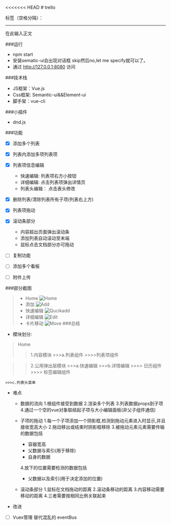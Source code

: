﻿<<<<<<< HEAD
﻿# trello

标签（空格分隔）： 

---

在此输入正文

###运行
- npm start
- 安装sematic-ui会出现对话框 skip然后no,let me specify就可以了。
- 通过 http://127.0.0.1:8080 访问

###技术栈
- JS框架：Vue.js
- Css框架: Semantic-ui&&Element-ui
- 脚手架：vue-cli

###小插件
- dnd.js

###功能
- [x] 添加多个列表
- [x] 列表内添加多项列表项
- [x] 列表项信息编辑
    - 快速编辑: 列表项右方小按钮
    - 详细编辑: 点击列表项弹出详情页
    - 列表头编辑： 点击表头修改
    
- [x] 删除列表/清除列表所有子项(列表右上方)
- [x] 列表项拖动
- [x] 滚动条部分
    - 内容超出页面弹出滚动条
    - 添加列表自动滚动至末端
    - 鼠标点击文档部分亦可拖动
- [ ] 复制功能
- [ ] 添加多个看板
- [ ] 附件上传

###部分截图

> - Home
![Home][1]
> - 添加
![Add][2]
> - 快速编辑
![Qucikadd][3]
> - 详细编辑
![Edit][4]
> - 卡片移动
![Move][5]
###总结
- 模块划分:
> Home
 >>1.内容模块
    >>>a.列表组件
        >>>>列表项组件

 >>2.公用弹出层模块
    >>>a.快速编辑
    >>>b.详情编辑
        >>>> 日历组件
        >>>> 标签编辑组件
        
    >>>c.列表头菜单
    
    
- 难点
    - 数据的流向
      1.根组件接受到数据
      2.渲染多个列表
      3.列表数据props到子项
      4.通过一个空的vue对象联结起子项与大小编辑面板(非父子组件通信)
   
    - 子项的拖动
      1.每一个子项添加一个阴影框,检测到拖动元素进入时显示,并且接收宽高大小
      2.拖动移出或结束时阴影框移除
      3.被拖动元素元素需要传输的数据包括
        - 容器宽高
        - 父数据与索引(用于移除)
        - 自身的数据
        
      4.放下的位置需要检测的数据包括
        - 父数据以及索引(用于决定添加的位置)
    - 滚动条部分
      1.鼠标在文档拖动的距离
      2.滚动条移动的距离
      3.内容移动需要移动的距离
      4.三者需要按相同比例关联起来

- 改进

 - [ ] Vuex管理 替代混乱的 eventBus


  [1]: https://helloforrestworld.github.io/trello/screen_shot/home.png
  [2]: https://helloforrestworld.github.io/trello/screen_shot/add.gif
  [3]: https://helloforrestworld.github.io/trello/screen_shot/quickedit.gif
  [4]: https://helloforrestworld.github.io/trello/screen_shot/edit.gif
  [5]: https://helloforrestworld.github.io/trello/screen_shot/move.gif